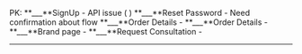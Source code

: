 PK:
**\_\_\_**SignUp - API issue ( )
**\_\_\_**Reset Password - Need confirmation about flow
**\_\_\_**Order Details -
**\_\_\_**Order Details -
**\_\_\_**Brand page -
**\_\_\_**Request Consultation -

---
